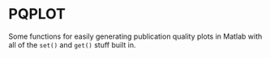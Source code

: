 # PQPLOT

Some functions for easily generating publication quality plots in Matlab with all of the `set()` and `get()` stuff built in.
